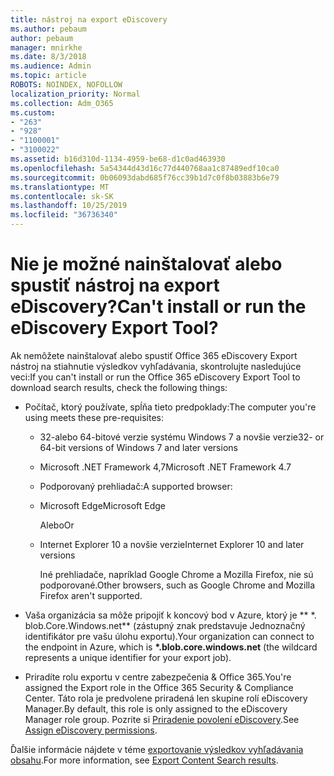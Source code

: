 ```yaml
---
title: nástroj na export eDiscovery
ms.author: pebaum
author: pebaum
manager: mnirkhe
ms.date: 8/3/2018
ms.audience: Admin
ms.topic: article
ROBOTS: NOINDEX, NOFOLLOW
localization_priority: Normal
ms.collection: Adm_O365
ms.custom:
- "263"
- "928"
- "1100001"
- "3100022"
ms.assetid: b16d310d-1134-4959-be68-d1c0ad463930
ms.openlocfilehash: 5a54344d43d16c77d440768aa1c87489edf10ca0
ms.sourcegitcommit: 0b06093dabd685f76cc39b1d7c0f8b03883b6e79
ms.translationtype: MT
ms.contentlocale: sk-SK
ms.lasthandoff: 10/25/2019
ms.locfileid: "36736340"
---
```

# <a name="cant-install-or-run-the-ediscovery-export-tool"></a><span data-ttu-id="9cd71-102">Nie je možné nainštalovať alebo spustiť nástroj na export eDiscovery?</span><span class="sxs-lookup"><span data-stu-id="9cd71-102">Can't install or run the eDiscovery Export Tool?</span></span>

<span data-ttu-id="9cd71-103">Ak nemôžete nainštalovať alebo spustiť Office 365 eDiscovery Export nástroj na stiahnutie výsledkov vyhľadávania, skontrolujte nasledujúce veci:</span><span class="sxs-lookup"><span data-stu-id="9cd71-103">If you can't install or run the Office 365 eDiscovery Export Tool to download search results, check the following things:</span></span>
  
- <span data-ttu-id="9cd71-104">Počítač, ktorý používate, spĺňa tieto predpoklady:</span><span class="sxs-lookup"><span data-stu-id="9cd71-104">The computer you're using meets these pre-requisites:</span></span>

  - <span data-ttu-id="9cd71-105">32-alebo 64-bitové verzie systému Windows 7 a novšie verzie</span><span class="sxs-lookup"><span data-stu-id="9cd71-105">32- or 64-bit versions of Windows 7 and later versions</span></span>

  - <span data-ttu-id="9cd71-106">Microsoft .NET Framework 4,7</span><span class="sxs-lookup"><span data-stu-id="9cd71-106">Microsoft .NET Framework 4.7</span></span>

  - <span data-ttu-id="9cd71-107">Podporovaný prehliadač:</span><span class="sxs-lookup"><span data-stu-id="9cd71-107">A supported browser:</span></span>

  - <span data-ttu-id="9cd71-108">Microsoft Edge</span><span class="sxs-lookup"><span data-stu-id="9cd71-108">Microsoft Edge</span></span>

    <span data-ttu-id="9cd71-109">Alebo</span><span class="sxs-lookup"><span data-stu-id="9cd71-109">Or</span></span>

  - <span data-ttu-id="9cd71-110">Internet Explorer 10 a novšie verzie</span><span class="sxs-lookup"><span data-stu-id="9cd71-110">Internet Explorer 10 and later versions</span></span>

    <span data-ttu-id="9cd71-111">Iné prehliadače, napríklad Google Chrome a Mozilla Firefox, nie sú podporované.</span><span class="sxs-lookup"><span data-stu-id="9cd71-111">Other browsers, such as Google Chrome and Mozilla Firefox aren't supported.</span></span>

- <span data-ttu-id="9cd71-112">Vaša organizácia sa môže pripojiť k koncový bod v Azure, ktorý je \*\* \*. blob.Core.Windows.net\*\* (zástupný znak predstavuje Jednoznačný identifikátor pre vašu úlohu exportu).</span><span class="sxs-lookup"><span data-stu-id="9cd71-112">Your organization can connect to the endpoint in Azure, which is **\*.blob.core.windows.net** (the wildcard represents a unique identifier for your export job).</span></span>

- <span data-ttu-id="9cd71-113">Priradíte rolu exportu v centre zabezpečenia &amp; Office 365.</span><span class="sxs-lookup"><span data-stu-id="9cd71-113">You're assigned the Export role in the Office 365 Security &amp; Compliance Center.</span></span> <span data-ttu-id="9cd71-114">Táto rola je predvolene priradená len skupine rolí eDiscovery Manager.</span><span class="sxs-lookup"><span data-stu-id="9cd71-114">By default, this role is only assigned to the eDiscovery Manager role group.</span></span> <span data-ttu-id="9cd71-115">Pozrite si [Priradenie povolení eDiscovery](https://docs.microsoft.com/office365/securitycompliance/assign-ediscovery-permissions).</span><span class="sxs-lookup"><span data-stu-id="9cd71-115">See [Assign eDiscovery permissions](https://docs.microsoft.com/office365/securitycompliance/assign-ediscovery-permissions).</span></span>

<span data-ttu-id="9cd71-116">Ďalšie informácie nájdete v téme [exportovanie výsledkov vyhľadávania obsahu](https://docs.microsoft.com/office365/securitycompliance/export-search-results).</span><span class="sxs-lookup"><span data-stu-id="9cd71-116">For more information, see [Export Content Search results](https://docs.microsoft.com/office365/securitycompliance/export-search-results).</span></span>
  